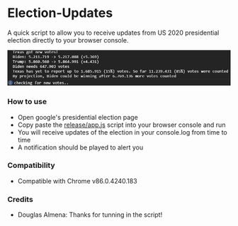 # Election-Updates

A quick script to allow you to receive updates from US 2020 presidential election directly to your browser console.

![Log](https://raw.githubusercontent.com/miguelcjalmeida/election-updates/main/assets/console.example.png)

### How to use

- Open google's presidential election page
- Copy paste the [release/app.js](https://raw.githubusercontent.com/miguelcjalmeida/election-updates/main/release/app.js) script into your browser console and run
- You will receive updates of the election in your console.log from time to time
- A notification should be played to alert you

### Compatibility

- Compatible with Chrome v86.0.4240.183

### Credits

- Douglas Almena: Thanks for tunning in the script!
